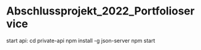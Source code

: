 # Abschlussprojekt_2022_Portfolioservice

start api: cd private-api 
npm install -g json-server
npm start
